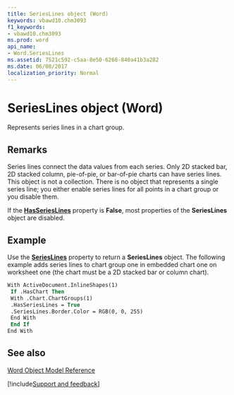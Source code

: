 ```yaml
---
title: SeriesLines object (Word)
keywords: vbawd10.chm3093
f1_keywords:
- vbawd10.chm3093
ms.prod: word
api_name:
- Word.SeriesLines
ms.assetid: 7521c592-c5aa-8e50-6268-840a41b3a282
ms.date: 06/08/2017
localization_priority: Normal
---
```



# SeriesLines object (Word)

Represents series lines in a chart group.


## Remarks

 Series lines connect the data values from each series. Only 2D stacked bar, 2D stacked column, pie-of-pie, or bar-of-pie charts can have series lines. This object is not a collection. There is no object that represents a single series line; you either enable series lines for all points in a chart group or you disable them.

If the  **[HasSeriesLines](Word.ChartGroup.HasSeriesLines.md)** property is **False**, most properties of the **SeriesLines** object are disabled.


## Example

Use the  **[SeriesLines](Word.ChartGroup.SeriesLines.md)** property to return a **SeriesLines** object. The following example adds series lines to chart group one in embedded chart one on worksheet one (the chart must be a 2D stacked bar or column chart).


```vb
With ActiveDocument.InlineShapes(1) 
 If .HasChart Then 
 With .Chart.ChartGroups(1) 
 .HasSeriesLines = True 
 .SeriesLines.Border.Color = RGB(0, 0, 255) 
 End With 
 End If 
End With
```


## See also



[Word Object Model Reference](overview/Word/object-model.md)

[!include[Support and feedback](~/includes/feedback-boilerplate.md)]